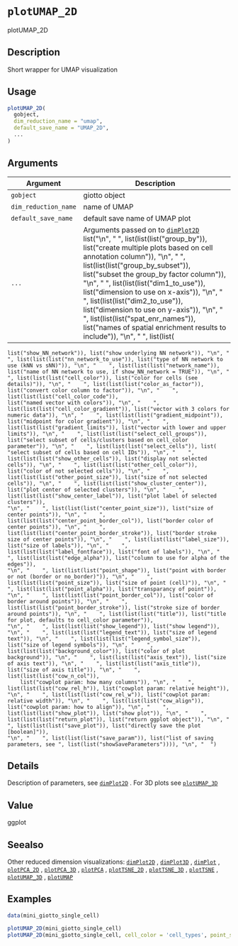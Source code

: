 # `plotUMAP_2D`

plotUMAP_2D


## Description

Short wrapper for UMAP visualization


## Usage

```r
plotUMAP_2D(
  gobject,
  dim_reduction_name = "umap",
  default_save_name = "UMAP_2D",
  ...
)
```


## Arguments

Argument      |Description
------------- |----------------
`gobject`     |     giotto object
`dim_reduction_name`     |     name of UMAP
`default_save_name`     |     default save name of UMAP plot
`...`     |      Arguments passed on to [`dimPlot2D`](#dimplot2d)   list("\n", "    ", list(list(list("group_by")), list("create multiple plots based on cell annotation column")), "\n", "    ", list(list(list("group_by_subset")), list("subset the group_by factor column")), "\n", "    ", list(list(list("dim1_to_use")), list("dimension to use on x-axis")), "\n", "    ", list(list(list("dim2_to_use")), list("dimension to use on y-axis")), "\n", "    ", list(list(list("spat_enr_names")), list("names of spatial enrichment results to include")), "\n", "    ", list(list(
    list("show_NN_network")), list("show underlying NN network")), "\n", "    ", list(list(list("nn_network_to_use")), list("type of NN network to use (kNN vs sNN)")), "\n", "    ", list(list(list("network_name")), list("name of NN network to use, if show_NN_network = TRUE")), "\n", "    ", list(list(list("cell_color")), list("color for cells (see details)")), "\n", "    ", list(list(list("color_as_factor")), list("convert color column to factor")), "\n", "    ", list(list(list("cell_color_code")), 
    list("named vector with colors")), "\n", "    ", list(list(list("cell_color_gradient")), list("vector with 3 colors for numeric data")), "\n", "    ", list(list(list("gradient_midpoint")), list("midpoint for color gradient")), "\n", "    ", list(list(list("gradient_limits")), list("vector with lower and upper limits")), "\n", "    ", list(list(list("select_cell_groups")), list("select subset of cells/clusters based on cell_color parameter")), "\n", "    ", list(list(list("select_cells")), list(
    "select subset of cells based on cell IDs")), "\n", "    ", list(list(list("show_other_cells")), list("display not selected cells")), "\n", "    ", list(list(list("other_cell_color")), list("color of not selected cells")), "\n", "    ", list(list(list("other_point_size")), list("size of not selected cells")), "\n", "    ", list(list(list("show_cluster_center")), list("plot center of selected clusters")), "\n", "    ", list(list(list("show_center_label")), list("plot label of selected clusters")), 
    "\n", "    ", list(list(list("center_point_size")), list("size of center points")), "\n", "    ", list(list(list("center_point_border_col")), list("border color of center points")), "\n", "    ", list(list(list("center_point_border_stroke")), list("border stroke size of center points")), "\n", "    ", list(list(list("label_size")), list("size of labels")), "\n", "    ", list(list(list("label_fontface")), list("font of labels")), "\n", "    ", list(list(list("edge_alpha")), list("column to use for alpha of the edges")), 
    "\n", "    ", list(list(list("point_shape")), list("point with border or not (border or no_border)")), "\n", "    ", list(list(list("point_size")), list("size of point (cell)")), "\n", "    ", list(list(list("point_alpha")), list("transparancy of point")), "\n", "    ", list(list(list("point_border_col")), list("color of border around points")), "\n", "    ", list(list(list("point_border_stroke")), list("stroke size of border around points")), "\n", "    ", list(list(list("title")), list("title for plot, defaults to cell_color parameter")), 
    "\n", "    ", list(list(list("show_legend")), list("show legend")), "\n", "    ", list(list(list("legend_text")), list("size of legend text")), "\n", "    ", list(list(list("legend_symbol_size")), list("size of legend symbols")), "\n", "    ", list(list(list("background_color")), list("color of plot background")), "\n", "    ", list(list(list("axis_text")), list("size of axis text")), "\n", "    ", list(list(list("axis_title")), list("size of axis title")), "\n", "    ", list(list(list("cow_n_col")), 
        list("cowplot param: how many columns")), "\n", "    ", list(list(list("cow_rel_h")), list("cowplot param: relative height")), "\n", "    ", list(list(list("cow_rel_w")), list("cowplot param: relative width")), "\n", "    ", list(list(list("cow_align")), list("cowplot param: how to align")), "\n", "    ", list(list(list("show_plot")), list("show plot")), "\n", "    ", list(list(list("return_plot")), list("return ggplot object")), "\n", "    ", list(list(list("save_plot")), list("directly save the plot [boolean]")), 
    "\n", "    ", list(list(list("save_param")), list("list of saving parameters, see ", list(list("showSaveParameters")))), "\n", "  ")


## Details

Description of parameters, see [`dimPlot2D`](#dimplot2d) . For 3D plots see [`plotUMAP_3D`](#plotumap3d)


## Value

ggplot


## Seealso

Other reduced dimension visualizations:
 [`dimPlot2D`](#dimplot2d) ,
 [`dimPlot3D`](#dimplot3d) ,
 [`dimPlot`](#dimplot) ,
 [`plotPCA_2D`](#plotpca2d) ,
 [`plotPCA_3D`](#plotpca3d) ,
 [`plotPCA`](#plotpca) ,
 [`plotTSNE_2D`](#plottsne2d) ,
 [`plotTSNE_3D`](#plottsne3d) ,
 [`plotTSNE`](#plottsne) ,
 [`plotUMAP_3D`](#plotumap3d) ,
 [`plotUMAP`](#plotumap)


## Examples

```r
data(mini_giotto_single_cell)

plotUMAP_2D(mini_giotto_single_cell)
plotUMAP_2D(mini_giotto_single_cell, cell_color = 'cell_types', point_size = 3)
```


